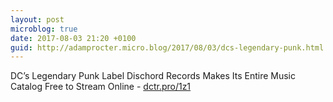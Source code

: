 ```yaml
---
layout: post
microblog: true
date: 2017-08-03 21:20 +0100
guid: http://adamprocter.micro.blog/2017/08/03/dcs-legendary-punk.html
---
```

DC’s Legendary Punk Label Dischord Records Makes Its Entire Music Catalog Free to Stream Online - [dctr.pro/1z1](http://dctr.pro/1z1)
